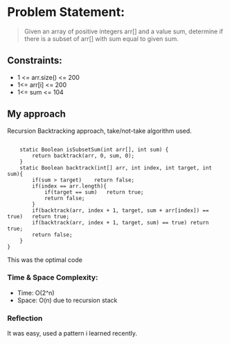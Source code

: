 # **Problem Statement:**
>Given an array of positive integers arr[] and a value sum, determine if there is a subset of arr[] with sum equal to given sum. 

## Constraints:
- 1 <= arr.size() <= 200
- 1<= arr[i] <= 200
- 1<= sum <= 104

## My approach
Recursion Backtracking approach, take/not-take algorithm used.

```class Solution {

    static Boolean isSubsetSum(int arr[], int sum) {
        return backtrack(arr, 0, sum, 0);
    }
    static Boolean backtrack(int[] arr, int index, int target, int sum){
        if(sum > target)    return false;
        if(index == arr.length){
            if(target == sum)   return true;
            return false;
        }
        if(backtrack(arr, index + 1, target, sum + arr[index]) == true)   return true;
        if(backtrack(arr, index + 1, target, sum) == true) return true;
        return false;
    }
}
```
This was the optimal code

### Time & Space Complexity:
- Time: O(2^n)
- Space: O(n) due to recursion stack

### Reflection
It was easy, used a pattern i learned recently.




